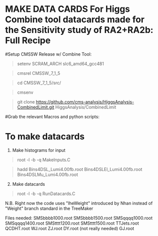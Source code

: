 # MAKE DATA CARDS For Higgs Combine tool datacards made for the Sensitivity study of RA2+RA2b: Full Recipe
#Setup CMSSW Release w/ Combine Tool: 

> setenv SCRAM_ARCH slc6_amd64_gcc481

> cmsrel CMSSW_7_1_5

> cd CMSSW_7_1_5/src/

> cmsenv

> git clone https://github.com/cms-analysis/HiggsAnalysis-CombinedLimit.git HiggsAnalysis/CombinedLimit

#Grab the relevant Macros and python scripts: 

# To make datacards
1. Make histograms for input

> root -l -b -q MakeInputs.C

> hadd Bins4DSL_Lumi4.00fb.root Bins4DSLEl_Lumi4.00fb.root Bins4DSLMu_Lumi4.00fb.root

2. Make datacards

> root -l -b -q RunDatacards.C

N.B. Right now the code uses "lheWeight" introduced by Nhan instead of "Weight" branch standard in the TreeMaker

Files needed:
SMSbbbb1000.root
SMSbbbb1500.root
SMSqqqq1000.root
SMSqqqq1400.root
SMStttt1200.root
SMStttt1500.root
TTJets.root
QCDHT.root
WJ.root
ZJ.root
DY.root (not really needed)
GJ.root

